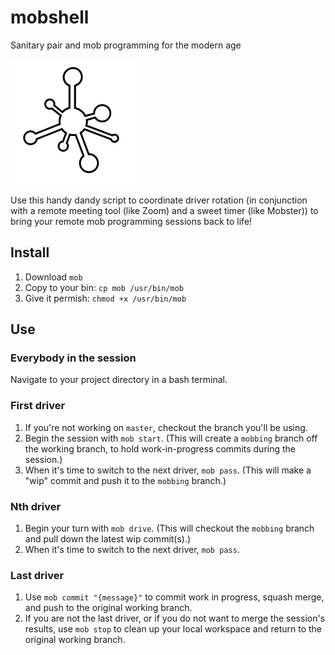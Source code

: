 # mobshell
Sanitary pair and mob programming for the modern age

![](icon.png)


Use this handy dandy script to coordinate driver rotation (in conjunction with a remote meeting tool (like Zoom) and a sweet timer (like Mobster)) to bring your remote mob programming sessions back to life!

## Install

1. Download `mob`
1. Copy to your bin: `cp mob /usr/bin/mob`
1. Give it permish: `chmod +x /usr/bin/mob`

## Use

### Everybody in the session
Navigate to your project directory in a bash terminal.

### First driver
1. If you're not working on `master`, checkout the branch you'll be using.
1. Begin the session with `mob start`. (This will create a `mobbing` branch off the working branch, to hold work-in-progress commits during the session.)
1. When it's time to switch to the next driver, `mob pass`. (This will make a "wip" commit and push it to the `mobbing` branch.)

### Nth driver
1. Begin your turn with `mob drive`. (This will checkout the `mobbing` branch and pull down the latest wip commit(s).)
1. When it's time to switch to the next driver, `mob pass`.

### Last driver
1. Use `mob commit "{message}"` to commit work in progress, squash merge, and push to the original working branch.
2. If you are not the last driver, or if you do not want to merge the session's results, use `mob stop` to clean up your local workspace and return to the original working branch.